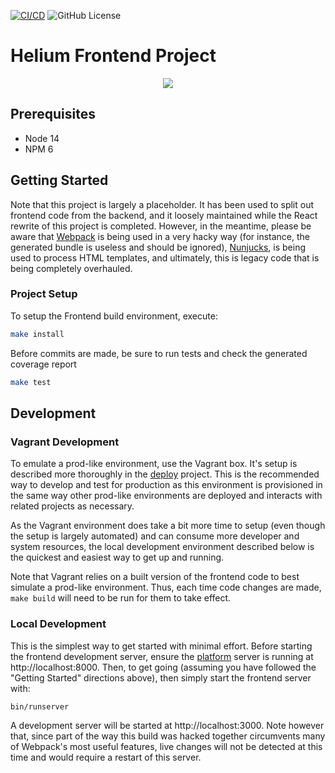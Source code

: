 [![CI/CD](https://github.com/heliumedu/frontend/workflows/CI/CD/badge.svg)](https://github.com/heliumedu/frontend/actions?query=workflow%3ACI%2FCD)
![GitHub License](https://img.shields.io/github/license/heliumedu/frontend)

# Helium Frontend Project

<p align="center"><img src="https://www.heliumedu.com/assets/img/logo_full_blue.png" /></p>

## Prerequisites

- Node 14
- NPM 6

## Getting Started
Note that this project is largely a placeholder. It has been used to split out frontend code from the backend, and it
loosely maintained while the React rewrite of this project is completed. However, in the meantime, please be aware that
[Webpack](https://webpack.js.org/) is being used in a very hacky way (for instance, the generated bundle is useless and
should be ignored), [Nunjucks](https://mozilla.github.io/nunjucks/), is being used to process HTML templates, and
ultimately, this is legacy code that is being completely overhauled.

### Project Setup
To setup the Frontend build environment, execute:

```sh
make install
```

Before commits are made, be sure to run tests and check the generated coverage report

```sh
make test
```

## Development
### Vagrant Development
To emulate a prod-like environment, use the Vagrant box. It's setup is described more thoroughly in the [deploy](https://github.com/HeliumEdu/deploy#readme)
project. This is the recommended way to develop and test for production as this environment is provisioned in the same way other prod-like
environments are deployed and interacts with related projects as necessary.

As the Vagrant environment does take a bit more time to setup (even though the setup is largely automated) and can consume more developer
and system resources, the local development environment described below is the quickest and easiest way to get up and running.

Note that Vagrant relies on a built version of the frontend code to best simulate a prod-like environment. Thus, each
time code changes are made, `make build` will need to be run for them to take effect.

### Local Development
This is the simplest way to get started with minimal effort. Before starting the frontend development server, ensure the
[platform](https://github.com/HeliumEdu/platform#readme) server is running at http://localhost:8000. Then, to get going
(assuming you have followed the "Getting Started" directions above), then simply start the frontend server with:

```sh
bin/runserver
```

A development server will be started at http://localhost:3000. Note however that, since part of the way this build was
hacked together circumvents many of Webpack's most useful features, live changes will not be detected at this time and
would require a restart of this server.
